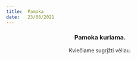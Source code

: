 ```yaml
---
title:  Pamoka
date:   23/08/2021
---
```


### <center>Pamoka kuriama.</center>
<center>Kviečiame sugrįžti vėliau.</center>